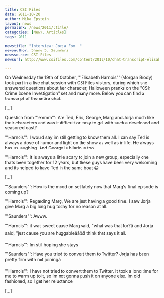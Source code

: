 ```yaml
---
title: CSI Files
date: 2011-10-20
author: Mika Epstein
layout: news
permalink: /news/2011/:title/
categories: [News, Articles]
tags: 2011

newstitle: "Interview: Jorja Fox  "
newsauthor: Shane S. Saunders  
newssource: CSI Files  
newsurl: http://www.csifiles.com/content/2011/10/chat-transcript-elisabeth-harnois/  

---
```


On Wednesday the 19th of October, "'Elisabeth Harnois"' (Morgan Brody) took part in a live chat session with CSI Files visitors, during which she answered questions about her character, Halloween pranks on the "CSI: Crime Scene Investigation" set and many more. Below you can find a transcript of the entire chat.

[...]

Question from "'emmm"': Are Ted, Eric, George, Marg and Jorja much like their characters and was it difficult or easy to gel with such a developed and seasoned cast?

"'Harnois"': I would say im still getting to know them all. I can say Ted is always a dose of humor and light on the show as well as in life. He always has us laughing. And George is hilarious too

"'Harnois"': It is always a little scary to join a new group, especially one thats been together for 12 years, but these guys have been very welcoming and its helped to have Ted in the same boat 😀

[...]

"'Saunders"': How is the mood on set lately now that Marg's final episode is coming up?

"'Harnois"': Regarding Marg, We are just having a good time. I saw Jorja give Marg a big long hug today for no reason at all.

"'Saunders"': Awww.

"'Harnois"': it was sweet cause Marg said, "what was that for?â and Jorja said, "just cause you are huggableââ¦â¦I think that says it all.

"'Harnois"': Im still hoping she stays 

"'Saunders"': Have you tried to convert them to Twitter? Jorja has been pretty firm with not joiningâ¦

"'Harnois"': I have not tried to convert them to Twitter. It took a long time for me to warm up to it, so im not gonna push it on anyone else. Im old fashioned, so I get her reluctance

[...]

